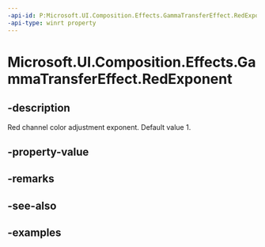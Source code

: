 ```yaml
---
-api-id: P:Microsoft.UI.Composition.Effects.GammaTransferEffect.RedExponent
-api-type: winrt property
---
```


<!-- Property syntax.
public float RedExponent { get;  set; }
-->

# Microsoft.UI.Composition.Effects.GammaTransferEffect.RedExponent

## -description
Red channel color adjustment exponent. Default value 1.

## -property-value

## -remarks

## -see-also

## -examples


